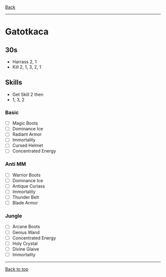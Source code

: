 [Back](../)

----

# Gatotkaca

## 30s
- Harrass 2, 1
- Kill 2, 1, 3, 2, 1

## Skills
- Get Skill 2 then
- 1, 3, 2

### Basic
- [ ] Magic Boots
- [ ] Dominance Ice
- [ ] Radiant Armor
- [ ] Immortality
- [ ] Cursed Helmet
- [ ] Concentrated Energy

### Anti MM
- [ ] Warrior Boots
- [ ] Dominance Ice
- [ ] Antique Curiass
- [ ] Immortality
- [ ] Thunder Belt
- [ ] Blade Armor

### Jungle
- [ ] Arcane Boots
- [ ] Genius Wand
- [ ] Concentrated Energy
- [ ] Holy Crystal
- [ ] Divine Glaive
- [ ] Immortality

----

[Back to top](./#)
